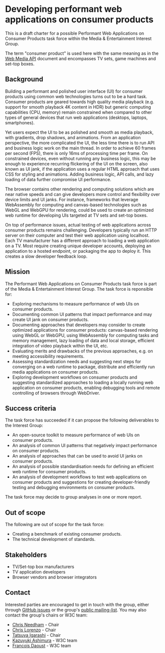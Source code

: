 Developing performant web applications on consumer products
===========================================================

This is a draft charter for a possible Performant Web Applications on Consumer Products task force within the Media & Entertainment Interest Group.

The term "consumer product" is used here with the same meaning as in the [Web Media API](https://w3c.github.io/webmediaapi/#introduction) document and encompasses TV sets, game machines and set-top boxes.


Background
----------

Building a performant and polished user interface (UI) for consumer products using common web technologies turns out to be a hard task. Consumer products are geared towards high quality media playback (e.g. support for smooth playback 4K content in HDR) but generic computing capabilities (CPU, memory) remain constrained when compared to other types of general devices that run web applications (desktops, laptops, smartphones).

Yet users expect the UI to be as polished and smooth as media playback, with gradients, drop shadows, and animations. From an application perspective, the more complicated the UI, the less time there is to run API and business logic work on the main thread. In order to achieve 60 frames per second (FPS), there is only 16ms of processing time per frame. On constrained devices, even without running any business logic, this may be enough to experience recurring flickering of the UI on the screen, also known as UI jank, if the application uses a regular HTML approach that uses CSS for styling and animations. Adding business logic, API calls, and lazy loading of data further compromise UI performance.

The browser contains other rendering and computing solutions which are near native speeds and can give developers more control and flexibility over device limits and UI janks. For instance, frameworks that leverage WebAssembly for computing and canvas-based technologies such as WebGL and WebGPU for rendering, could be used to create an optimized web runtime for developing UIs targeted at TV sets and set-top boxes.

On top of performance issues, actual testing of web applications across consumer products remains challenging. Developers typically run an HTTP server on their computer and test their web application using localhost. Each TV manufacturer has a different approach to loading a web application on a TV. Most require creating unique developer accounts, deploying an application to a hosted endpoint, or packaging the app to deploy it. This creates a slow developer feedback loop.


Mission
-------

The Performant Web Applications on Consumer Products task force is part of the Media & Entertainment Interest Group. The task force is reponsible for:

* Exploring mechanisms to measure performance of web UIs on consumer products.
* Documenting common UI patterns that impact performance and may create UI jank on consumer products.
* Documenting approaches that developers may consider to create optimized applications for consumer products: canvas-based rendering using WebGL or WebGPU, using WebAssembly for computing tasks and memory management, lazy loading of data and local storage, efficient integration of video playback within the UI, etc.
* Evaluating merits and drawbacks of the previous approaches, e.g. on meeting accessibility requirements.
* Assessing standardization needs and suggesting next steps for converging on a web runtime to package, distribute and efficiently run media applications on consumer products.
* Exploring development workflows on consumer products and suggesting standardized approaches to loading a locally running web application on consumer products, enabling debugging tools and remote controlling of browsers through WebDriver.


Success criteria
----------------

The task force has succeeded if it can propose the following deliverables to the Interest Group:

* An open-source toolkit to measure performance of web UIs on consumer products.
* An analysis of common UI patterns that negatively impact performance on consumer products.
* An analysis of approaches that can be used to avoid UI janks on consumer products.
* An analysis of possible standardisation needs for defining an efficient web runtime for consumer products.
* An analysis of development workflows to test web applications on consumer products and suggestions for creating developer-friendly testing and debugging environments on consumer products.

The task force may decide to group analyses in one or more report.


Out of scope
------------

The following are out of scope for the task force:

* Creating a benchmark of existing consumer products.
* The technical development of standards.


Stakeholders
------------

* TV/Set-top box manufacturers
* TV application developers
* Browser vendors and browser integrators


Contact
-------

Interested parties are encouraged to get in touch with the group, either through [GitHub issues](https://github.com/w3c/media-and-entertainment/issues) or the group's [public mailing-list](mailto:public-web-and-tv@w3.org). You may also contact the group's chairs or W3C team:

* [Chris Needham](mailto:chris.needham@bbc.co.uk) - Chair
* [Chris Lorenzo](mailto:Christopher_Lorenzo@Comcast.com) - Chair
* [Tatsuya Igarashi](mailto:Tatsuya.Igarashi@sony.com) - Chair
* [Kazuyuki Ashimura](mailto:ashimura@w3.org) - W3C team
* [Francois Daoust](mailto:fd@w3.org) - W3C team
